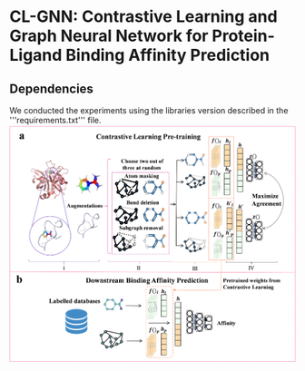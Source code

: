 # CL-GNN: Contrastive Learning and Graph Neural Network for Protein-Ligand Binding Affinity Prediction 
## Dependencies
 We conducted the experiments using the libraries version described in the '''requirements.txt''' file.
![image](https://github.com/Shaoruisun/CL-GNN/blob/main/Figure.png)
